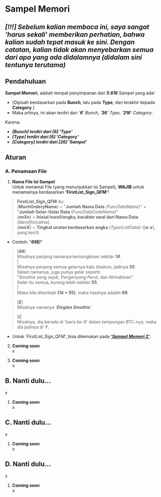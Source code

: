 # Sampel Memori

***[!!!] Sebelum kalian membaca ini, saya sangat 'harus sekali' memberikan perhatian, bahwa kalian sudah tepat masuk ke sini. Dengan catatan, kalian tidak akan menyebarkan semua dari apa yang ada didalamnya (didalam sini tentunya terutama)***
---


## Pendahuluan
**Sampel Memori**, adalah tempat penyimpanan dari ***5.616*** Sampel yang ada!
- [Dipisah berdasarkan pada **Bunch**, lalu pada **Type**, dan terakhir kepada **Category**.]
- Maka artinya, ini akan terdiri dari *'**6**' Bunch*, *'**36**' Type*, *'**216**' Category*.

Karena:
- _**[Bunch] terdiri dari [6] 'Type'**_
- _**[Type] terdiri dari [6] 'Category'**_
- _**[Category] terdiri dari [26] 'Sampel'**_


## Aturan
### A. **Penamaan File**

1. **Nama File Isi Sampel** <br>
Untuk menamai File (yang menunjukkan isi Sampel), **WAJIB** untuk menamainya berdasarkan **'FirstList_Sign_QFM'**!
> **FirstList_Sign_QFM** itu: <br>
> (**MuchOrderyName**) = "**Jumlah Nama Data** (*FuncDataName*)" + "**Jumlah Gelar-Gelar Data** (*FuncDataCodeName*)" <br>
> (**nnXn**) = **Inisial huruf/angka, karakter awal dari Nama Data** (*Identificicative*) <br>
> (**nnnX**) = **Tingkat urutan berdasarkan angka** (*TyperListData*)-([***a-z***], yang kecil)

- Contoh: "***69Ei***"
> [***69***] <br>
> Misalnya panjang namanya kemungkinan sekitar ***14***. <br>
> | <br>
> Misalnya panjang semua gelarnya kalo disatuin, jadinya ***55***. <br>
> Selain namanya, juga punya gelar seperti:<br>
> "*Smothie yang sejuk*, *Pengenyang Perut*, dan *Nirhabisan*". <br>
> Gelar itu semua, kurang lebih sekitar **55**. <br>
> | <br>
> Maka bila ditambah **(14 + 55)**, maka hasilnya adalah **69**.

> [***E***] <br>
> Misalnya namanya '***Elegian Smothie***'.

> [***i***] <br>
> Misalnya, dia berada di 'baris ke-*9*' dalam tampungan BTC-nya, maka dia jadinya di '***i***'.

- Untuk '*FirstList_Sign_QFM*', bisa ditemukan pada [***'Sampel Memori 2'***](https://docs.google.com/spreadsheets/d/1zLfmoWbyX3uObGxpigM-m-7OviPcki7hWT1SjPG9ZI8/edit?usp=sharing).

2. **Coming soon** <br>
x

3. **Coming soon** <br>
x


## B. Nanti dulu...
x

1. **Coming soon** <br>
x


## C. Nanti dulu...
x

1. **Coming soon** <br>
x


## D. Nanti dulu...
x

1. **Coming soon** <br>
x
